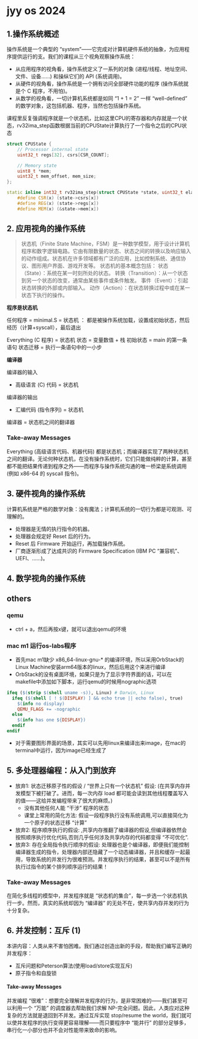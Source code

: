 # jyy os 2024

## 1.操作系统概述

操作系统是一个典型的 “system”——它完成对计算机硬件系统的抽象，为应用程序提供运行的支。我们的课程从三个视角观察操作系统：
+ 从应用程序的视角看，操作系统定义了一系列的对象 (进程/线程、地址空间、文件、设备……) 和操纵它们的 API (系统调用)。
+ 从硬件的视角看，操作系统是一个拥有访问全部硬件功能的程序 (操作系统就是个 C 程序，不用怕)。
+ 从数学的视角看，一切计算机系统都是如同 “1 + 1 = 2” 一样 “well-defined” 的数学对象，这包括机器、程序，当然也包括操作系统。

课程里反复强调程序就是一个状态机，比如这里CPU的寄存器和内存就是一个状态，rv32ima_step函数根据当前的CPUState计算执行了一个指令之后的CPU状态

```c++
struct CPUState {
    // Processor internal state
    uint32_t regs[32], csrs[CSR_COUNT];

    // Memory state
    uint8_t *mem;
    uint32_t mem_offset, mem_size;
};

static inline int32_t rv32ima_step(struct CPUState *state, uint32_t elapsedUs) {
    #define CSR(x) (state->csrs[x])
    #define REG(x) (state->regs[x])
    #define MEM(x) (&state->mem[x])
```

## 2. 应用视角的操作系统

> 状态机（Finite State Machine，FSM）是一种数学模型，用于设计计算机程序和数字逻辑电路。它由有限数量的状态、状态之间的转换以及响应输入的动作组成。状态机在许多领域都有广泛的应用，比如控制系统、通信协议、图形用户界面、游戏开发等。
状态机的基本概念包括：
状态（State）：系统在某一时刻所处的状态。
转换（Transition）：从一个状态到另一个状态的改变，通常由某些事件或条件触发。
事件（Event）：引起状态转换的外部或内部输入。
动作（Action）：在状态转换过程中或在某一状态下执行的操作。

**程序是状态机**

任何程序 = minimal.S = 状态机 ： 都是被操作系统加载，设置成初始状态，然后经历（计算+syscall），最后退出

Everything (C 程序) = 状态机
状态 = 变量数值 + 栈 
初始状态 = main 的第⼀条语句 
状态迁移 = 执⾏⼀条语句中的⼀⼩步

**编译器**

编译器的输⼊
+ ⾼级语⾔ (C) 代码 = 状态机

编译器的输出
+ 汇编代码 (指令序列) = 状态机

编译器 = 状态机之间的翻译器

### Take-away Messages
Everything (高级语言代码、机器代码) 都是状态机；而编译器实现了两种状态机之间的翻译。无论何种状态机，在没有操作系统时，它们只能做纯粹的计算，甚至都不能把结果传递到程序之外——而程序与操作系统沟通的唯一桥梁是系统调用 (例如 x86-64 的 syscall 指令)。

## 3. 硬件视角的操作系统

计算机系统是严格的数学对象：没有魔法；计算机系统的一切行为都是可观测、可理解的。

+ 处理器是无情的执行指令的机器。
+ 处理器会规定好 Reset 后的行为。
+ Reset 后 Firmware 开始运行，再加载操作系统。
+ 厂商逐渐形成了达成共识的 Firmware Specification (IBM PC “兼容机”、UEFI、……)。

## 4. 数学视角的操作系统

## others

### qemu

+ ctrl + a，然后再按x键，就可以退出qemu的环境

### mac m1 运行os-labs程序

+ 首先mac m1缺少 x86_64-linux-gnu-* 的编译环境，所以采用OrbStack的Linux Machine安装arm64版本的linux，然后后用这个来进行编译
+ OrbStack的没有桌面环境，如果只是为了显示字符界面的话，可以在makefile中添加如下脚本，运行qemu的时候用nographic选项
```makefile
ifeq ($(strip $(shell uname -s)), Linux) # Darwin, Linux
  ifeq ($(shell [ ! $(DISPLAY) ] && echo true || echo false), true)
    $(info no display)
    QEMU_FLAGS += -nographic
  else
    $(info has one ${DISPLAY})
  endif
endif
```
+ 对于需要图形界面的场景，其实可以先用linux来编译出来image，在mac的terminal中运行，因为image已经生成了

## 5. 多处理器编程：从入门到放弃

+ 放弃1: 状态迁移原子性的假设 / “世界上只有一个状态机” 假设: (在共享内存并发模型下被打破了。进而，每一次内存 load 都可能会读到其他线程覆盖写入的值——这给并发编程带来了很大的麻烦。)
    - 没有其他任何人能 “干涉” 程序的状态
    - 课堂上常用的简化方法: 假设一段程序执行没有系统调用,可以直接简化为一个原子的状态迁移 “计算”
+ 放弃2: 程序顺序执行的假设: ,共享内存推翻了编译器的假设,但编译器依然会按照顺序执行优化代码,否则几乎任何涉及共享内存的代码都变得 “不可优化”.
+ 放弃3: 存在全局指令执行顺序的假设: 处理器也是个编译器，即便我们能控制编译器生成的指令，处理器内部还隐藏了一个动态编译器，并且和缓存一起最用，导致系统的并发行为很难预测。并发程序执行的结果，甚至可以不是所有执行过指令的某个排列顺序运行的结果！

### Take-away Messages

在简化多线程的模型中，并发程序就是 “状态机的集合”，每一步选一个状态机执行一步。然而，真实的系统却因为 “编译器” 的无处不在，使共享内存并发的行为十分复杂。

## 6. 并发控制：互斥 (1)

本讲内容：人类从来不害怕困难。我们通过创造出新的手段，帮助我们编写正确的并发程序：

+ 互斥问题和Peterson算法(使用load/store实现互斥)
+ 原子指令和自旋锁

#### Take-away Messages
并发编程 “很难”：想要完全理解并发程序的行为，是非常困难的——我们甚至可以利用一个 “万能” 的调度器去帮助我们求解 NP-完全问题。因此，人类应对这种复杂的方法就是退回到不并发。通过互斥实现 stop/resume the world，我们就可以使并发程序的执行变得更容易理解——而只要程序中 “能并行” 的部分足够多，串行化一小部分也并不会对性能带来致命的影响。
